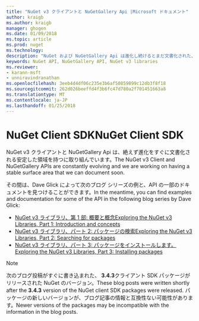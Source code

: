 ```yaml
---
title: "NuGet v3 クライアントと NuGetGallery Api |Microsoft ドキュメント"
author: kraigb
ms.author: kraigb
manager: ghogen
ms.date: 01/09/2018
ms.topic: article
ms.prod: nuget
ms.technology: 
description: "NuGet および NuGetGallery Api は進化し続けるとまだ文書化された、ですが例としては、Dave Glick のブログでご確認いただけます。"
keywords: NuGet API, NuGetGallery API, NuGet v3 libraries
ms.reviewer:
- karann-msft
- unniravindranathan
ms.openlocfilehash: 3eeb4d4df06c235e3b6af50859899c12db3f8f18
ms.sourcegitcommit: 262d026beeffd4f3b6fc47d780a2f701451663a8
ms.translationtype: MT
ms.contentlocale: ja-JP
ms.lasthandoff: 01/25/2018
---
```

# <a name="nuget-client-sdk"></a><span data-ttu-id="15c9f-104">NuGet Client SDK</span><span class="sxs-lookup"><span data-stu-id="15c9f-104">NuGet Client SDK</span></span>

<span data-ttu-id="15c9f-105">NuGet v3 クライアントと NuGetGallery Api は、絶えず進化をすぐに文書化される安定した領域を持つに取り組んでいます。</span><span class="sxs-lookup"><span data-stu-id="15c9f-105">The NuGet v3 Client and NuGetGallery APIs are constantly evolving and we are working on having a stable surface area that we can document soon.</span></span>

<span data-ttu-id="15c9f-106">その間は、Dave Glick によって次のブログ シリーズの例と、API の一部のドキュメントを見つけることができます。</span><span class="sxs-lookup"><span data-stu-id="15c9f-106">In the meantime, you can find examples and documentation for some of the API in the following blog series by Dave Glick:</span></span>

- [<span data-ttu-id="15c9f-107">NuGet v3 ライブラリ、第 1 部: 概要と概念</span><span class="sxs-lookup"><span data-stu-id="15c9f-107">Exploring the NuGet v3 Libraries, Part 1: Introduction and concepts</span></span>](http://daveaglick.com/posts/exploring-the-nuget-v3-libraries-part-1)
- [<span data-ttu-id="15c9f-108">NuGet v3 ライブラリ、パート 2: パッケージの検索</span><span class="sxs-lookup"><span data-stu-id="15c9f-108">Exploring the NuGet v3 Libraries, Part 2: Searching for packages</span></span>](http://daveaglick.com/posts/exploring-the-nuget-v3-libraries-part-2)
- [<span data-ttu-id="15c9f-109">NuGet v3 ライブラリ、パート 3: パッケージをインストールします。</span><span class="sxs-lookup"><span data-stu-id="15c9f-109">Exploring the NuGet v3 Libraries, Part 3: Installing packages</span></span>](http://daveaglick.com/posts/exploring-the-nuget-v3-libraries-part-3)

> [!Note]
> <span data-ttu-id="15c9f-110">次のブログ投稿がすぐに書き込まれた、 **3.4.3**クライアント SDK パッケージがリリースされた NuGet のバージョン。</span><span class="sxs-lookup"><span data-stu-id="15c9f-110">These blog posts were written shortly after the **3.4.3** version of the NuGet client SDK packages were released.</span></span>
> <span data-ttu-id="15c9f-111">パッケージの新しいバージョンが、ブログ記事の情報と互換性ない可能性があります。</span><span class="sxs-lookup"><span data-stu-id="15c9f-111">Newer versions of the packages may be incompatible with the information in the blog posts.</span></span>

